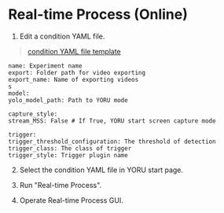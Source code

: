 # Real-time Process (Online)

1. Edit a condition YAML file.

  > [condition YAML file template](../config/yoru_default.yaml)

   ```
  name: Experiment name
  export: Folder path for video exporting
  export_name: Name of exporting videos
  s
  model:
   yolo_model_path: Path to YORU mode
  
  capture_style:
   stream_MSS: False # If True, YORU start screen capture mode
  
  trigger:
   trigger_threshold_configuration: The threshold of detection
   trigger_class: The class of trigger
   trigger_style: Trigger plugin name
   ```

2. Select the condition YAML file in YORU start page.

3. Run "Real-time Process".

4. Operate Real-time Process GUI.
